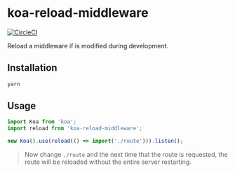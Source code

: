# koa-reload-middleware

[![CircleCI](https://circleci.com/gh/jameslnewell/koa-reload-middleware.svg?style=svg)](https://circleci.com/gh/jameslnewell/koa-reload-middleware)

Reload a middleware if is modified during development.

## Installation

```sh
yarn
```

## Usage

```js
import Koa from 'koa';
import reload from 'koa-reload-middleware';

new Koa().use(reload(() => import('./route'))).listen();
```

> Now change `./route` and the next time that the route is requested, the route will be reloaded without the entire server restarting.